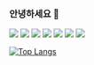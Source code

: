 ### 안녕하세요 👋
<p>
  <img src="https://img.shields.io/badge/Linux-000000?style=flat-square&logo=Linux&logoColor=white"/>
  <img src="https://img.shields.io/badge/MySQL-000000?style=flat-square&logo=MySQL&logoColor=white"/>
  <img src="https://img.shields.io/badge/Node.js-000000?style=flat-square&logo=Node.js&logoColor=white"/>
  <img src="https://img.shields.io/badge/PHP-000000?style=flat-square&logo=PHP&logoColor=white"/>
  <img src="https://img.shields.io/badge/Python-000000?style=flat-square&logo=Python&logoColor=white"/>
  <img src="https://img.shields.io/badge/C-000000?style=flat-square&logo=C&logoColor=white"/>
  <img src="https://img.shields.io/badge/AssemblyScript-000000?style=flat-square&logo=AssemblyScript&logoColor=white"/>
</p>  

[![Top Langs](https://github-readme-stats.vercel.app/api/top-langs/?username=icecube6&layout=compact)](https://github.com/icecube6/github-readme-stats)
